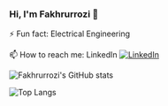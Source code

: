 ### Hi, I'm Fakhrurrozi 👋

⚡ Fun fact: Electrical Engineering

📫 How to reach me: LinkedIn [![LinkedIn][1.2]][1]

<!--
Here are some ideas to get you started:
- 🔭 I’m currently working on ...
- 🌱 I’m currently learning ...
- 👯 I’m looking to collaborate on ...
- 🤔 I’m looking for help with ...
- 💬 Ask me about ...
- 📫 How to reach me: ...
- 😄 Pronouns: ...
-->

![Fakhrurrozi's GitHub stats](https://github-readme-stats.vercel.app/api?username=sifakhru&show_icons=true&theme=vue-dark)

![Top Langs](https://github-readme-stats.vercel.app/api/top-langs/?username=sifakhru&langs_count=8&theme=vue-dark)

<!--![](https://img.shields.io/badge/<WORD_ON_LEFT>-<WORD_ON_RIGHT>-informational?style=flat&logo=<LOGO_NAME>&logoColor=white&color=2bbc8a)-->

<!-- Icons -->

[1.2]: https://raw.githubusercontent.com/MartinHeinz/MartinHeinz/master/linkedin-3-16.png (LinkedIn icon without padding)

<!-- Links to your social media accounts -->

[1]: https://www.linkedin.com/in/mfakhrurrozis/
